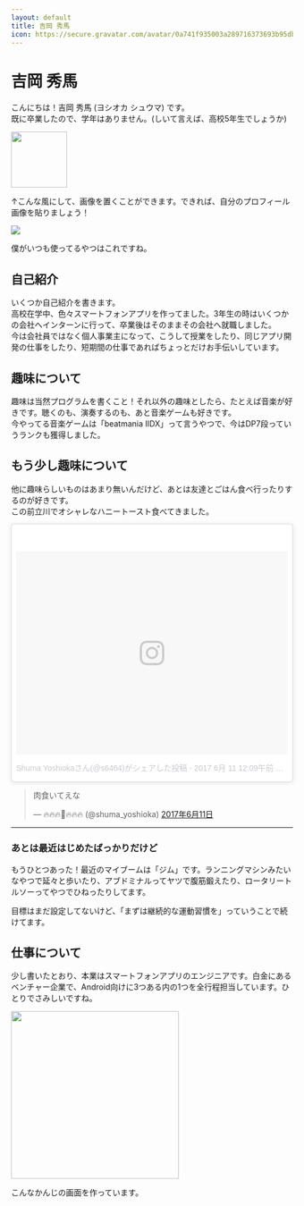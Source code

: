 ```yaml
---
layout: default
title: 吉岡 秀馬
icon: https://secure.gravatar.com/avatar/0a741f935003a289716373693b95db34?s=100
---
```


# 吉岡 秀馬

こんにちは！吉岡 秀馬 (ヨシオカ シュウマ) です。  
既に卒業したので、学年はありません。(しいて言えば、高校5年生でしょうか)

<img src="/assets/your-profile-icon.png" width="100"/>

↑こんな風にして、画像を置くことができます。できれば、自分のプロフィール画像を貼りましょう！

![](https://secure.gravatar.com/avatar/0a741f935003a289716373693b95db34?s=100)

僕がいつも使ってるやつはこれですね。

## 自己紹介

いくつか自己紹介を書きます。  
高校在学中、色々スマートフォンアプリを作ってました。3年生の時はいくつかの会社へインターンに行って、卒業後はそのままその会社へ就職しました。  
今は会社員ではなく個人事業主になって、こうして授業をしたり、同じアプリ開発の仕事をしたり、短期間の仕事であればちょっとだけお手伝いしています。

## 趣味について

趣味は当然プログラムを書くこと！それ以外の趣味としたら、たとえば音楽が好きです。聴くのも、演奏するのも、あと音楽ゲームも好きです。  
今やってる音楽ゲームは「beatmania IIDX」って言うやつで、今はDP7段っていうランクも獲得しました。

## もう少し趣味について

他に趣味らしいものはあまり無いんだけど、あとは友達とごはん食べ行ったりするのが好きです。  
この前立川でオシャレなハニートースト食べてきました。

<blockquote class="instagram-media" data-instgrm-version="7" style=" background:#FFF; border:0; border-radius:3px; box-shadow:0 0 1px 0 rgba(0,0,0,0.5),0 1px 10px 0 rgba(0,0,0,0.15); margin: 1px; max-width:658px; padding:0; width:99.375%; width:-webkit-calc(100% - 2px); width:calc(100% - 2px);"><div style="padding:8px;"> <div style=" background:#F8F8F8; line-height:0; margin-top:40px; padding:37.5% 0; text-align:center; width:100%;"> <div style=" background:url(data:image/png;base64,iVBORw0KGgoAAAANSUhEUgAAACwAAAAsCAMAAAApWqozAAAABGdBTUEAALGPC/xhBQAAAAFzUkdCAK7OHOkAAAAMUExURczMzPf399fX1+bm5mzY9AMAAADiSURBVDjLvZXbEsMgCES5/P8/t9FuRVCRmU73JWlzosgSIIZURCjo/ad+EQJJB4Hv8BFt+IDpQoCx1wjOSBFhh2XssxEIYn3ulI/6MNReE07UIWJEv8UEOWDS88LY97kqyTliJKKtuYBbruAyVh5wOHiXmpi5we58Ek028czwyuQdLKPG1Bkb4NnM+VeAnfHqn1k4+GPT6uGQcvu2h2OVuIf/gWUFyy8OWEpdyZSa3aVCqpVoVvzZZ2VTnn2wU8qzVjDDetO90GSy9mVLqtgYSy231MxrY6I2gGqjrTY0L8fxCxfCBbhWrsYYAAAAAElFTkSuQmCC); display:block; height:44px; margin:0 auto -44px; position:relative; top:-22px; width:44px;"></div></div><p style=" color:#c9c8cd; font-family:Arial,sans-serif; font-size:14px; line-height:17px; margin-bottom:0; margin-top:8px; overflow:hidden; padding:8px 0 7px; text-align:center; text-overflow:ellipsis; white-space:nowrap;"><a href="https://www.instagram.com/p/BVMLy25h8mj/" style=" color:#c9c8cd; font-family:Arial,sans-serif; font-size:14px; font-style:normal; font-weight:normal; line-height:17px; text-decoration:none;" target="_blank">Shuma Yoshiokaさん(@s6464)がシェアした投稿</a> - <time style=" font-family:Arial,sans-serif; font-size:14px; line-height:17px;" datetime="2017-06-11T07:09:28+00:00">2017 6月 11 12:09午前 PDT</time></p></div></blockquote> <script async defer src="//platform.instagram.com/en_US/embeds.js"></script>

<blockquote class="twitter-tweet" data-conversation="none" data-lang="ja"><p lang="ja" dir="ltr">肉食いてえな</p>&mdash; 🔥🔥🔥🏯🔥🔥🔥 (@shuma_yoshioka) <a href="https://twitter.com/shuma_yoshioka/status/873801382540615680">2017年6月11日</a></blockquote>
<script async src="//platform.twitter.com/widgets.js" charset="utf-8"></script>

---

### あとは最近はじめたばっかりだけど

もうひとつあった！最近のマイブームは「ジム」です。ランニングマシンみたいなやつで延々と歩いたり、アブドミナルってヤツで腹筋鍛えたり、ロータリートルソーってやつでひねったりしてます。

目標はまだ設定してないけど、「まずは継続的な運動習慣を」っていうことで続けてます。

## 仕事について

少し書いたとおり、本業はスマートフォンアプリのエンジニアです。白金にあるベンチャー企業で、Android向けに3つある内の1つを全行程担当しています。ひとりでさみしいですね。

<img src="/assets/shuma/wtd-visit.png" width="300"/>

こんなかんじの画面を作っています。
